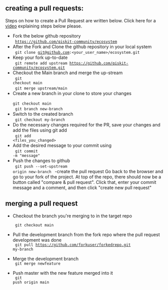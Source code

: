 
## creating a pull requests:

Steps on how to create a Pull Request are written below.
Click here for a <a href="https://www.youtube.com/watch?v=c6b6B9oN4Vg">video</a> explaining steps below please.

 - Fork the below github repository  <br/>
      <code> https://github.com/qiskit-community/ecosystem </code>
 - After the Fork and Clone the github repository in your local system  <br />
      <code> git clone git@github.com:<your_user_name>/ecosystem.git </code>
 - Keep your fork up-to-date  <br/>
      <code> git remote add upstream https://github.com/qiskit-community/ecosystem.git </code>
 - Checkout the Main branch and merge the up-stream   <br/>
      <code> git checkout main </code>   <br/>
      <code> git merge upstream/main </code>
 - Create a new branch in your clone to store your changes  <br/>
      <code> git checkout main </code>  <br/>
      <code> git branch new-branch </code>  <br/>
  - Switch to the created branch  <br/>
      <code> git checkout my-branch </code>
  - Do the necessary changes required for the PR, save your changes and add the files using git add  <br/>
      <code> git add <files_you_changed> </code>
  - Add the desired message to your commit using  <br/>
      <code> git commit -m "message" </code>
  - Push the changes to github  <br/>
      <code> git push --set-upstream origin new-branch </code>
  -create the pull request
    Go back to the browser and go to your fork of the project.
    At top of the repo, there should now be a button called "compare & pull request".
    Click that, enter your commit message and a comment, and then click "create new pull request"


  ## merging a pull request

   - Checkout the branch you're merging to in the target repo  <br/>

      <code> git checkout main </code>
  - Pull the development branch from the fork repo where the pull request development was done  <br/>
      <code> git pull https://github.com/forkuser/forkedrepo.git my-branch </code> 
  - Merge the development branch  <br/>
      <code> git merge newfeature </code>
  - Push master with the new feature merged into it  <br/>
      <code> git push origin main  </code> 
